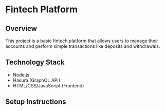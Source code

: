 
# Fintech Platform

## Overview
This project is a basic fintech platform that allows users to manage their accounts and perform simple transactions like deposits and withdrawals.

## Technology Stack
- Node.js
- Hasura (GraphQL API)
- HTML/CSS/JavaScript (Frontend)

## Setup Instructions
